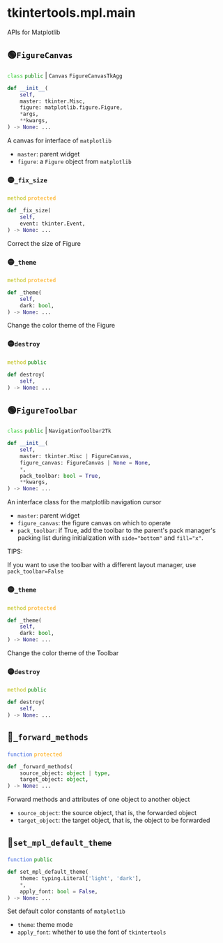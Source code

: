 # tkintertools.mpl.main

APIs for Matplotlib

## 🟢`FigureCanvas`



<code style='color: limegreen;'>class</code> <code style='color: green;'>public</code> | `Canvas` `FigureCanvasTkAgg`


```python
def __init__(
    self,
    master: tkinter.Misc,
    figure: matplotlib.figure.Figure,
    *args,
    **kwargs,
) -> None: ...
```
A canvas for interface of `matplotlib`

* `master`: parent widget
* `figure`: a `Figure` object from `matplotlib`


### 🟡`_fix_size`


<code style='color: #BBBB00;'>method</code> <code style='color: orange;'>protected</code>

```python
def _fix_size(
    self,
    event: tkinter.Event,
) -> None: ...
```
Correct the size of Figure

### 🟡`_theme`


<code style='color: #BBBB00;'>method</code> <code style='color: orange;'>protected</code>

```python
def _theme(
    self,
    dark: bool,
) -> None: ...
```
Change the color theme of the Figure

### 🟡`destroy`


<code style='color: #BBBB00;'>method</code> <code style='color: green;'>public</code>

```python
def destroy(
    self,
) -> None: ...
```




## 🟢`FigureToolbar`



<code style='color: limegreen;'>class</code> <code style='color: green;'>public</code> | `NavigationToolbar2Tk`


```python
def __init__(
    self,
    master: tkinter.Misc | FigureCanvas,
    figure_canvas: FigureCanvas | None = None,
    *,
    pack_toolbar: bool = True,
    **kwargs,
) -> None: ...
```
An interface class for the matplotlib navigation cursor

* `master`: parent widget
* `figure_canvas`: the figure canvas on which to operate
* `pack_toolbar`: if True, add the toolbar to the parent's pack
manager's packing list during initialization with `side="bottom"` and
`fill="x"`.

TIPS:

If you want to use the toolbar with a different layout manager,
use `pack_toolbar=False`


### 🟡`_theme`


<code style='color: #BBBB00;'>method</code> <code style='color: orange;'>protected</code>

```python
def _theme(
    self,
    dark: bool,
) -> None: ...
```
Change the color theme of the Toolbar

### 🟡`destroy`


<code style='color: #BBBB00;'>method</code> <code style='color: green;'>public</code>

```python
def destroy(
    self,
) -> None: ...
```




## 🔵`_forward_methods`


<code style='color: royalblue;'>function</code> <code style='color: orange;'>protected</code>

```python
def _forward_methods(
    source_object: object | type,
    target_object: object,
) -> None: ...
```

Forward methods and attributes of one object to another object

* `source_object`: the source object, that is, the forwarded object
* `target_object`: the target object, that is, the object to be forwarded


## 🔵`set_mpl_default_theme`


<code style='color: royalblue;'>function</code> <code style='color: green;'>public</code>

```python
def set_mpl_default_theme(
    theme: typing.Literal['light', 'dark'],
    *,
    apply_font: bool = False,
) -> None: ...
```

Set default color constants of `matplotlib`

* `theme`: theme mode
* `apply_font`: whether to use the font of `tkintertools`



